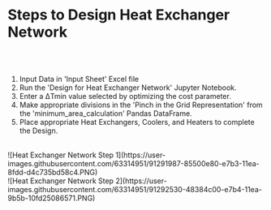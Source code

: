 <h1> Steps to Design Heat Exchanger Network </h1> <br>
<br>
<ol>
  <li> Input Data in 'Input Sheet' Excel file </li>
  <li> Run the 'Design for Heat Exchanger Network' Jupyter Notebook. </li>
  <li> Enter a ΔTmin value selected by optimizing the cost parameter. </li>
  <li> Make appropriate divisions in the 'Pinch in the Grid Representation' from the 'minimum_area_calculation' Pandas DataFrame. </li>

  <li> Place appropriate Heat Exchangers, Coolers, and Heaters to complete the Design. </li>
</ol> <br>
![Heat Exchanger Network Step 1](https://user-images.githubusercontent.com/63314951/91291987-85500e80-e7b3-11ea-8fdd-d4c735bd58c4.PNG) <br>
![Heat Exchanger Network Step 2](https://user-images.githubusercontent.com/63314951/91292530-48384c00-e7b4-11ea-9b5b-10fd25086571.PNG) <br>


   
  

